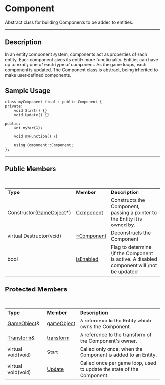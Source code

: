 <!-- Title and brief of article -->
# Component

Abstract class for building Components to be added to entities.

---

<!-- Description of subject class -->
## Description

In an entity component system, components act as properties of each entity. Each component gives its entity more functionality. Entities can have up to exatly one of each type of component. As the game loops, each component is updated. The Component class is abstract, being inherited to make user-defined components.

<!-- Show an example of the class in use here -->
## Sample Usage

	class myComponent final : public Component {
	private:
		void Start() {}
		void Update() {}

	public:
		int myVar{1};

		void myFunction() {}

		using Component::Component;
	};

---

<!-- Display members of the class, only display protected members if the class
     is meant to be inherited -->
## Public Members

<br class="empty"><table class="code">
	<tr>
		<td>**Type**
		</td>
		<td>**Member**
		</td>
		<td>**Description**
		</td>
	</tr>
	<tr>
		<td>Constructor([GameObject](/)*)
		</td>
		<td>[Component](/docs/component)
		</td>
		<td>Constructs the Component, passing a pointer to the Entity it is owned by.
		</td>
	</tr>
	<tr>
		<td>virtual Destructor(void)
		</td>
		<td>[~Component](/)
		</td>
		<td>Deconstructs the Component
		</td>
	</tr>
	<tr>
		<td>bool
		</td>
		<td>[isEnabled](/)
		</td>
		<td>Flag to determine \if the Component is active. A disabled component will \not be updated.
		</td>
	</tr>
</table>

## Protected Members

<!--
A newline character is added here to allow MD syntax within inline HTML. I
really have no idea why this works but it does. In order to hide the new line
character, we add class="empty" which is defined in the Style Sheet to not
display.
-->
<br class="empty"><table class="code">
	<tr>
		<td>**Type**
		</td>
		<td>**Member**
		</td>
		<td>**Description**
		</td>
	</tr>
	<tr>
		<td>[GameObject](/)&
		</td>
		<td>[gameObject](/)
		</td>
		<td>A reference to the Entity which owns the Component.
		</td>
	</tr>
	<tr>
		<td>[Transform](/)&
		</td>
		<td>[transform](/)
		</td>
		<td>A reference to the transform of the Component's owner.
		</td>
	</tr>
	<tr>
		<td>virtual void(void)
		</td>
		<td>[Start](/)
		</td>
		<td>Called only once, when the Component is added to an Entity.
		</td>
	</tr>
	<tr>
		<td>virtual void(void)
		</td>
		<td>[Update](/)
		</td>
		<td>Called once per game loop, used to update the state of the Component.
		</td>
	</tr>
</table>

<!-- <button onclick="display()">Try it</button> -->
<!-- <a onclick="display()" href="#">test</a> -->
<!-- <button onclick="display()">try me</button> -->
<!-- <span onclick="applyKeywordColoring()"><a href="javascript:;">hello world</a></span> -->

<!-- 
<p id="demo">eee</p>
<script>
function display() {
  document.getElementById("demo").innerHTML = "fff";
}
</script> -->


<span id="copyright"></span>

<!-- CPP Inline Syntax Highlighter Script: applies to all class="code", also
     insert a '\' before any keyword that should not be colored -->
<script src="/docs/assets/cpp-keyword-color.js"></script>


